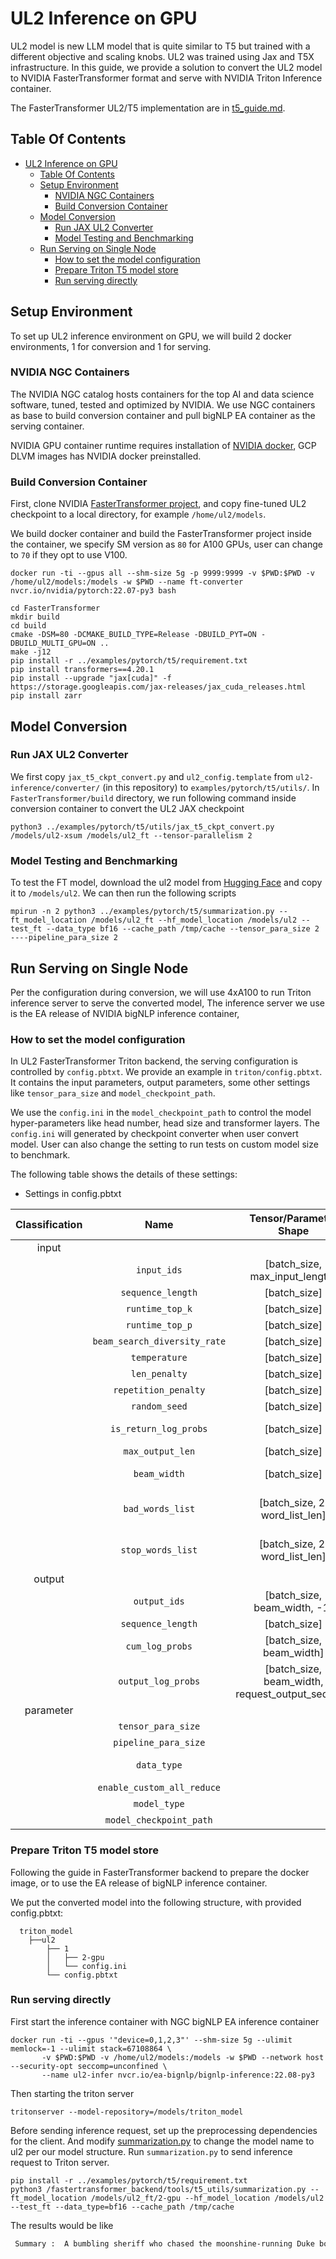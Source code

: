 <!--
# Copyright (c) 2022, NVIDIA CORPORATION. All rights reserved.
#
# Redistribution and use in source and binary forms, with or without
# modification, are permitted provided that the following conditions
# are met:
#  * Redistributions of source code must retain the above copyright
#    notice, this list of conditions and the following disclaimer.
#  * Redistributions in binary form must reproduce the above copyright
#    notice, this list of conditions and the following disclaimer in the
#    documentation and/or other materials provided with the distribution.
#  * Neither the name of NVIDIA CORPORATION nor the names of its
#    contributors may be used to endorse or promote products derived
#    from this software without specific prior written permission.
#
# THIS SOFTWARE IS PROVIDED BY THE COPYRIGHT HOLDERS ``AS IS'' AND ANY
# EXPRESS OR IMPLIED WARRANTIES, INCLUDING, BUT NOT LIMITED TO, THE
# IMPLIED WARRANTIES OF MERCHANTABILITY AND FITNESS FOR A PARTICULAR
# PURPOSE ARE DISCLAIMED.  IN NO EVENT SHALL THE COPYRIGHT OWNER OR
# CONTRIBUTORS BE LIABLE FOR ANY DIRECT, INDIRECT, INCIDENTAL, SPECIAL,
# EXEMPLARY, OR CONSEQUENTIAL DAMAGES (INCLUDING, BUT NOT LIMITED TO,
# PROCUREMENT OF SUBSTITUTE GOODS OR SERVICES; LOSS OF USE, DATA, OR
# PROFITS; OR BUSINESS INTERRUPTION) HOWEVER CAUSED AND ON ANY THEORY
# OF LIABILITY, WHETHER IN CONTRACT, STRICT LIABILITY, OR TORT
# (INCLUDING NEGLIGENCE OR OTHERWISE) ARISING IN ANY WAY OUT OF THE USE
# OF THIS SOFTWARE, EVEN IF ADVISED OF THE POSSIBILITY OF SUCH DAMAGE.
-->

# UL2 Inference on GPU

UL2 model is new LLM model that is quite similar to T5 but trained with a different objective and scaling knobs. UL2 was trained using Jax and T5X infrastructure. In this guide, we provide a solution to convert the UL2 model to NVIDIA FasterTransformer format and serve with NVIDIA Triton Inference container. 

The FasterTransformer UL2/T5 implementation are in [t5_guide.md](https://github.com/NVIDIA/FasterTransformer/blob/main/docs/t5_guide.md). 

## Table Of Contents
 
- [UL2 Inference on GPU](#ul2-inference-on-gpu)
  - [Table Of Contents](#table-of-contents)
  - [Setup Environment](#setup-environment)
    - [NVIDIA NGC Containers](#nvidia-ngc-containers)
    - [Build Conversion Container](#build-conversion-container)
  - [Model Conversion](#model-conversion)
    - [Run JAX UL2 Converter](#run-jax-ul2-converter)
    - [Model Testing and Benchmarking](#model-testing-and-benchmarking)
  - [Run Serving on Single Node](#run-serving-on-single-node)
    - [How to set the model configuration](#how-to-set-the-model-configuration)
    - [Prepare Triton T5 model store](#prepare-triton-t5-model-store)
    - [Run serving directly](#run-serving-directly)

## Setup Environment

To set up UL2 inference environment on GPU, we will build 2 docker environments, 1 for conversion and 1 for serving. 

### NVIDIA NGC Containers

The NVIDIA NGC catalog hosts containers for the top AI and data science software, tuned, tested and optimized by NVIDIA. We use NGC containers as base to build conversion container and pull bigNLP EA container as the serving container. 

NVIDIA GPU container runtime requires installation of [NVIDIA docker](https://docs.nvidia.com/datacenter/cloud-native/container-toolkit/overview.html), GCP DLVM images has NVIDIA docker preinstalled.

### Build Conversion Container

First, clone NVIDIA [FasterTransformer project](https://github.com/NVIDIA/FasterTransformer), and copy fine-tuned UL2 checkpoint to a local directory, for example `/home/ul2/models`.

We build docker container and build the FasterTransformer project inside the container, we specify SM version as `80` for A100 GPUs, user can change to `70` if they opt to use V100. 
```
docker run -ti --gpus all --shm-size 5g -p 9999:9999 -v $PWD:$PWD -v /home/ul2/models:/models -w $PWD --name ft-converter nvcr.io/nvidia/pytorch:22.07-py3 bash

cd FasterTransformer
mkdir build
cd build
cmake -DSM=80 -DCMAKE_BUILD_TYPE=Release -DBUILD_PYT=ON -DBUILD_MULTI_GPU=ON ..
make -j12
pip install -r ../examples/pytorch/t5/requirement.txt
pip install transformers==4.20.1
pip install --upgrade "jax[cuda]" -f https://storage.googleapis.com/jax-releases/jax_cuda_releases.html
pip install zarr
```

## Model Conversion

### Run JAX UL2 Converter

We first copy `jax_t5_ckpt_convert.py` and `ul2_config.template` from `ul2-inference/converter/` (in this repository) to `examples/pytorch/t5/utils/`. In `FasterTransformer/build` directory, we run following command  inside conversion container to convert the UL2 JAX checkpoint 

```
python3 ../examples/pytorch/t5/utils/jax_t5_ckpt_convert.py /models/ul2-xsum /models/ul2_ft --tensor-parallelism 2
```

### Model Testing and Benchmarking

To test the FT model, download the ul2 model from [Hugging Face](https://huggingface.co/google/ul2/tree/main) and copy it to `/models/ul2`. We can then run the following scripts
```
mpirun -n 2 python3 ../examples/pytorch/t5/summarization.py --ft_model_location /models/ul2_ft --hf_model_location /models/ul2 --test_ft --data_type bf16 --cache_path /tmp/cache --tensor_para_size 2 ----pipeline_para_size 2
```

## Run Serving on Single Node

Per the configuration during conversion, we will use 4xA100 to run Triton inference server to serve the converted model, The inference server we use is the EA release of NVIDIA bigNLP inference container, 

### How to set the model configuration

In UL2 FasterTransformer Triton backend, the serving configuration is controlled by `config.pbtxt`. We provide an example in `triton/config.pbtxt`. It contains the input parameters, output parameters, some other settings like `tensor_para_size` and `model_checkpoint_path`. 

We use the `config.ini` in the `model_checkpoint_path` to control the model hyper-parameters like head number, head size and transformer layers. The `config.ini` will generated by checkpoint converter when user convert model. User can also change the setting to run tests on custom model size to benchmark.  

The following table shows the details of these settings:

* Settings in config.pbtxt

| Classification |             Name             |              Tensor/Parameter Shape              | Data Type |                                                                 Description                                                                 |
| :------------: | :--------------------------: | :----------------------------------------------: | :-------: | :-----------------------------------------------------------------------------------------------------------------------------------------: |
|     input      |                              |                                                  |           |                                                                                                                                             |
|                |         `input_ids`          |          [batch_size, max_input_length]          |  uint32   |                                                        input ids after tokenization                                                         |
|                |      `sequence_length`       |                   [batch_size]                   |  uint32   |                                                     real sequence length of each input                                                      |
|                |       `runtime_top_k`        |                   [batch_size]                   |  uint32   |                                                 **Optional**. candidate number for sampling                                                 |
|                |       `runtime_top_p`        |                   [batch_size]                   |   float   |                                               **Optional**. candidate threshold for sampling                                                |
|                | `beam_search_diversity_rate` |                   [batch_size]                   |   float   |                     **Optional**. diversity rate for beam search in this [paper](https://arxiv.org/pdf/1611.08562.pdf)                      |
|                |        `temperature`         |                   [batch_size]                   |   float   |                                                     **Optional**. temperature for logit                                                     |
|                |        `len_penalty`         |                   [batch_size]                   |   float   |                                                   **Optional**. length penalty for logit                                                    |
|                |     `repetition_penalty`     |                   [batch_size]                   |   float   |                                                 **Optional**. repetition penalty for logit                                                  |
|                |        `random_seed`         |                   [batch_size]                   |  uint64   |                                                   **Optional**. random seed for sampling                                                    |
|                |    `is_return_log_probs`     |                   [batch_size]                   |   bool    |                                    **Optional**. flag to return the log probs of generated token or not.                                    |
|                |       `max_output_len`       |                   [batch_size]                   |  uint32   |                                                  **Optional**. max output sequence length                                                   |
|                |         `beam_width`         |                   [batch_size]                   |  uint32   |                                   **Optional**. beam size for beam search, using sampling if setting to 1                                   |
|                |       `bad_words_list`       |          [batch_size, 2, word_list_len]          |   int32   |  **Optional**. List of tokens (words) to never sample. Should be generated with FasterTransformer/examples/pytorch/gpt/utils/word_list.py   |
|                |      `stop_words_list`       |          [batch_size, 2, word_list_len]          |   int32   | **Optional**. List of tokens (words) that stop sampling. Should be generated with FasterTransformer/examples/pytorch/gpt/utils/word_list.py |
|     output     |                              |                                                  |           |                                                                                                                                             |
|                |         `output_ids`         |           [batch_size, beam_width, -1]           |  uint32   |                                                      output ids before detokenization                                                       |
|                |      `sequence_length`       |                   [batch_size]                   |  uint32   |                                                     real sequence length of each output                                                     |
|                |       `cum_log_probs`        |             [batch_size, beam_width]             |   float   |                                         **Optional**. cumulative log probability of output sentence                                         |
|                |      `output_log_probs`      | [batch_size, beam_width, request_output_seq_len] |   float   |                              **Optional**. It records the log probability of logits at each step for sampling.                              |
|   parameter    |                              |                                                  |           |                                                                                                                                             |
|                |      `tensor_para_size`      |                                                  |    int    |                                                   parallelism ways in tensor parallelism                                                    |
|                |     `pipeline_para_size`     |                                                  |    int    |                                                  parallelism ways in pipeline parallelism                                                   |
|                |         `data_type`          |                                                  |  string   |                                     infernce data type: fp32 = float32, fp16 = float16, bf16 = bfloat16                                     |
|                |  `enable_custom_all_reduce`  |                                                  |   bool    |                                                       use custom all reduction or not                                                       |
|                |         `model_type`         |                                                  |  string   |                                                                must use `T5`                                                                |
|                |   `model_checkpoint_path`    |                                                  |  string   |                                             the path to save `config.ini` and weights of model                                              |

### Prepare Triton T5 model store

Following the guide in FasterTransformer backend to prepare the docker image, or to use the EA release of bigNLP inference container. 

We put the converted model into the following structure, with provided config.pbtxt:
```
  triton_model
    ├──ul2 
        ├── 1
        │   ├── 2-gpu
        │   └── config.ini 
        └── config.pbtxt                    
```

### Run serving directly

First start the inference container with NGC bigNLP EA inference container 
```
docker run -ti --gpus '"device=0,1,2,3"' --shm-size 5g --ulimit memlock=-1 --ulimit stack=67108864 \
       -v $PWD:$PWD -v /home/ul2/models:/models -w $PWD --network host --security-opt seccomp=unconfined \
       --name ul2-infer nvcr.io/ea-bignlp/bignlp-inference:22.08-py3
```

Then starting the triton server
```
tritonserver --model-repository=/models/triton_model
```

Before sending inference request, set up the preprocessing dependencies for the client. And modify [summarization.py](https://github.com/triton-inference-server/fastertransformer_backend/blob/main/tools/t5_utils/summarization.py) to change the model name to ul2 per our model structure. Run `summarization.py` to send inference request to Triton server. 
```
pip install -r ../examples/pytorch/t5/requirement.txt
python3 /fastertransformer_backend/tools/t5_utils/summarization.py --ft_model_location /models/ul2_ft/2-gpu --hf_model_location /models/ul2  --test_ft --data_type=bf16 --cache_path /tmp/cache
```

The results would be like
```bash
 Summary :  A bumbling sheriff who chased the moonshine-running Duke boys back and forth across the back roads of a fictitious Georgia county has died.</s>.
```

